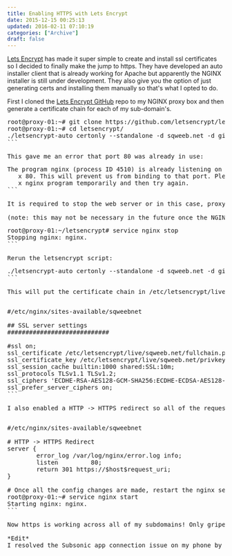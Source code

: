 ```yaml
---
title: Enabling HTTPS with Lets Encrypt
date: 2015-12-15 00:25:13
updated: 2016-02-11 07:10:19
categories: ["Archive"]
draft: false
---
```


[Lets Encrypt](https://letsencrypt.org/) has made it super simple to create and install ssl certificates so I decided to finally make the jump to https. They have developed an auto installer client that is already working for Apache but apparently the NGINX installer is still under development. They also give you the option of just generating certs and installing them manually so that's what I opted to do.

First I cloned the [Lets Encrypt GitHub](https://github.com/letsencrypt/letsencrypt) repo to my NGINX proxy box and then generate a certificate chain for each of my sub-domain's.

<pre class='prettyprint'>
root@proxy-01:~# git clone https://github.com/letsencrypt/letsencrypt
root@proxy-01:~# cd letsencrypt/
./letsencrypt-auto certonly --standalone -d sqweeb.net -d git.sqweeb.net -d subsonic.sqweeb.net -d wekan.sqweeb.net -d cherry.sqweeb.net -d www.sqweeb.net
```

This gave me an error that port 80 was already in use:
<pre class='prettyprint'>
The program nginx (process ID 4510) is already listening on TCP port x
   x 80. This will prevent us from binding to that port. Please stop the  x
   x nginx program temporarily and then try again.
```

It is required to stop the web server or in this case, proxy, to get around this error: 

(note: this may not be necessary in the future once the NGINX installer is finished as I don't think it is necessary for the Apache installer)
<pre class='prettyprint'>
root@proxy-01:~/letsencrypt# service nginx stop
Stopping nginx: nginx.
```

Rerun the letsencrypt script:
<pre class='prettyprint'>
./letsencrypt-auto certonly --standalone -d sqweeb.net -d git.sqweeb.net -d subsonic.sqweeb.net -d wekan.sqweeb.net -d cherry.sqweeb.net -d www.sqweeb.net
```

This will put the certificate chain in /etc/letsencrypt/live/sqweeb.net ready to be used by NGINX. From here it is just a matter of swapping out the self signed certificate I was using for this newly generated cert.

<pre class='prettyprint'>
#/etc/nginx/sites-available/sqweebnet

## SSL server settings
############################

#ssl on;
ssl_certificate /etc/letsencrypt/live/sqweeb.net/fullchain.pem;
ssl_certificate_key /etc/letsencrypt/live/sqweeb.net/privkey.pem;
ssl_session_cache builtin:1000 shared:SSL:10m;
ssl_protocols TLSv1.1 TLSv1.2;
ssl_ciphers 'ECDHE-RSA-AES128-GCM-SHA256:ECDHE-ECDSA-AES128-GCM-SHA256:ECDHE-RSA-AES256-GCM-SHA384:ECDHE-ECDSA-AES256-GCM-SHA384:DHE-RSA-AES128-GCM-SHA256:DHE-DSS-AES128-GCM-SHA256:kEDH+AESGCM:ECDHE-RSA-AES128-SHA256:ECDHE-ECDSA-AES128-SHA256:ECDHE-RSA-AES128-SHA:ECDHE-ECDSA-AES128-SHA:ECDHE-RSA-AES256-SHA384:ECDHE-ECDSA-AES256-SHA384:ECDHE-RSA-AES256-SHA:ECDHE-ECDSA-AES256-SHA:DHE-RSA-AES128-SHA256:DHE-RSA-AES128-SHA:DHE-DSS-AES128-SHA256:DHE-RSA-AES256-SHA256:DHE-DSS-AES256-SHA:DHE-RSA-AES256-SHA:!aNULL:!eNULL:!EXPORT:!DES:!RC4:!3DES:!MD5:!PSK';
ssl_prefer_server_ciphers on;
```

I also enabled a HTTP -> HTTPS redirect so all of the requests to upstream servers handled by this proxy would now be using SSL, instead of a select few that require it.

<pre class='prettyprint'>
#/etc/nginx/sites-available/sqweebnet

# HTTP -> HTTPS Redirect
server {
        error_log /var/log/nginx/error.log info;
        listen         80;
        return 301 https://$host$request_uri;
}

# Once all the config changes are made, restart the nginx service:
root@proxy-01:~# service nginx start
Starting nginx: nginx.
```

Now https is working across all of my subdomains! Only gripe is the subsonic app on my phone doesn't seem to be able to connect to [https://subsonic.sqweeb.net](https://subsonic.sqweeb.net) whereas my girlfriends phone can. This may require some updating of OS and/or more digging but I will update this post once its sorted out.

*Edit*
I resolved the Subsonic app connection issue on my phone by updating to the latest Android OS. I can now stream over https just as I could before over http.